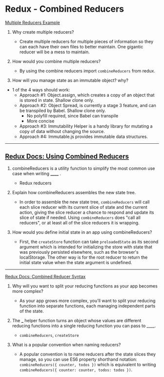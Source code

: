 # Redux - Combined Reducers

[Multiple Reducers Example](https://www.youtube.com/watch?v=gBER4Or86hE)

1. Why create multiple reducers?

   - Create multiple reducers for multiple pieces of information so they can each have their own files to better maintain. One gigantic reducer will be a mess to maintain.

2. How would you combine multiple reducers?

   - By using the combine reducers import `combineReducers` from redux.

3. How will you manage state as an immutable object? why?

- 1 of the 4 ways should work:
  - Approach #1: Object.assign, which creates a copy of an object that is stored in state. Shallow clone only.
  - Approach #2: Object Spread, is currently a stage 3 feature, and can be transpiled by Babel. Shallow clone only.
    - No polyfill required, since Babel can transpile
    - More concise
  - Approach #3: Immutability Helper is a handy library for mutating a copy of data without changing the source.
  - Approach #4: Immutable.js provides immutable data structures.

---

## [Redux Docs: Using Combined Reducers](https://redux.js.org/recipes/structuring-reducers/using-combinereducers/)

1. combineReducers is a utility function to simplify the most common use case when writing **\_\_\_\_** .

   - Redux reducers

2. Explain how combineReducers assembles the new state tree.

   - In order to assemble the new state tree, `combineReducers` will call each slice reducer with its current slice of state and the current action, giving the slice reducer a chance to respond and update its slice of state if needed. Using `combineReducers` does "call all reducers", or at least all of the slice reducers it is wrapping.

3. How would you define initial state in an app using combineReducers?

   - First, the `createStore` function can take `preloadedState` as its second argument which is intended for initializing the store with state that was previously persisted elsewhere, such as the browser's localStorage. The other way is for the root reducer to return the initial state value when the state argument is undefined.

---

[Redux Docs: Combined Reducer Syntax](https://redux.js.org/api/combinereducers/)

1. Why will you want to split your reducing functions as your app becomes more complex?

   - As your app grows more complex, you'll want to split your reducing function into separate functions, each managing independent parts of the state.

2. The **\_** helper function turns an object whose values are different reducing functions into a single reducing function you can pass to \_\_\_\_.

   - `combineReducers`, `createStore`

3. What is a popular convention when naming reducers?

   - A popular convention is to name reducers after the state slices they manage, so you can use ES6 property shorthand notation: `combineReducers({ counter, todos })` which is equivalent to writing `combineReducers({ counter: counter, todos: todos })`.
